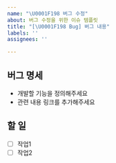 ```yaml
---
name: "\U0001F198 버그 수정"
about: 버그 수정을 위한 이슈 템플릿
title: "[\U0001F198 Bug] 버그 내용"
labels: ''
assignees: ''

---
```


## 버그 명세
- 개발할 기능을 정의해주세요
- 관련 내용 링크를 추가해주세요 

## 할 일
- [ ] 작업1
- [ ] 작업2
